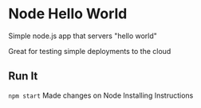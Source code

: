 # Node Hello World

Simple node.js app that servers "hello world"

Great for testing simple deployments to the cloud

## Run It

`npm start`
Made changes on Node Installing Instructions
